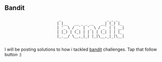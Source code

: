 ## Bandit
```
                         _                     _ _ _
                        | |__   __ _ _ __   __| (_) |_ 
                        | '_ \ / _` | '_ \ / _` | | __|
                        | |_) | (_| | | | | (_| | | |_ 
                        |_.__/ \__,_|_| |_|\__,_|_|\__|
                        
```
I will be posting solutions to how i tackled [bandit](https://overthewire.org/wargames/bandit/) challenges. Tap that follow button :)
